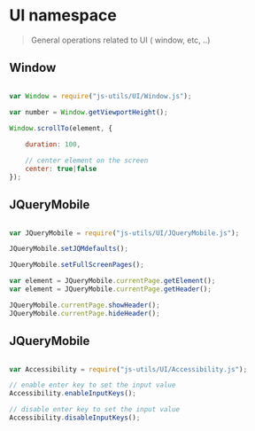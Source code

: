
# UI namespace

> General operations related to UI ( window, etc, ..)

## Window

```javascript

var Window = require("js-utils/UI/Window.js");

var number = Window.getViewportHeight();

Window.scrollTo(element, {
    
    duration: 100,

    // center element on the screen
    center: true|false
});


 ```


 ## JQueryMobile

```javascript

var JQueryMobile = require("js-utils/UI/JQueryMobile.js");

JQueryMobile.setJQMdefaults();

JQueryMobile.setFullScreenPages();

var element = JQueryMobile.currentPage.getElement();
var element = JQueryMobile.currentPage.getHeader();

JQueryMobile.currentPage.showHeader();
JQueryMobile.currentPage.hideHeader();


 ```


 ## JQueryMobile

 ```javascript

 var Accessibility = require("js-utils/UI/Accessibility.js");

 // enable enter key to set the input value
 Accessibility.enableInputKeys();

 // disable enter key to set the input value
 Accessibility.disableInputKeys();

 ```